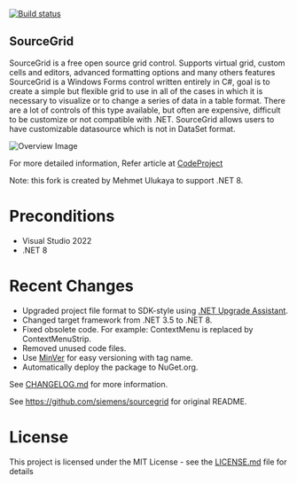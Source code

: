 [![Build status](https://ci.appveyor.com/api/projects/status/rgpayylq208kwt3g/branch/master?svg=true)](https://ci.appveyor.com/project/mehmetulukaya/sourcegrid-mehmetulukaya/branch/master)

## SourceGrid

SourceGrid is a free open source grid control. Supports virtual grid, custom cells and editors, advanced formatting options and many others features
SourceGrid is a Windows Forms control written entirely in C#, goal is to create a simple but flexible grid to use in all of the cases in which it is necessary to visualize or to change a series of data in a table format. There are a lot of controls of this type available, but often are expensive, difficult to be customize or not compatible with .NET. SourceGrid allows users to have customizable datasource which is not in DataSet format.

![Overview Image](/Doc/Images/SourceGrid_Overview.png)

For more detailed information, Refer article at [CodeProject](https://www.codeproject.com/Articles/3531/SourceGrid-Open-Source-C-Grid-Control)

Note: this fork is created by Mehmet Ulukaya to support .NET 8.

# Preconditions

- Visual Studio 2022
- .NET 8

# Recent Changes

- Upgraded project file format to SDK-style using [.NET Upgrade Assistant](https://docs.microsoft.com/en-us/dotnet/core/porting/upgrade-assistant-overview).
- Changed target framework from .NET 3.5 to .NET 8.
- Fixed obsolete code. For example: ContextMenu is replaced by ContextMenuStrip.
- Removed unused code files.
- Use [MinVer](https://github.com/adamralph/minver) for easy versioning with tag name.
- Automatically deploy the package to NuGet.org.

See [CHANGELOG.md](CHANGELOG.md) for more information.

See https://github.com/siemens/sourcegrid for original README.

# License
This project is licensed under the MIT License - see the [LICENSE.md](https://github.com/siemens/sourcegrid/blob/master/LICENSE) file for details 


